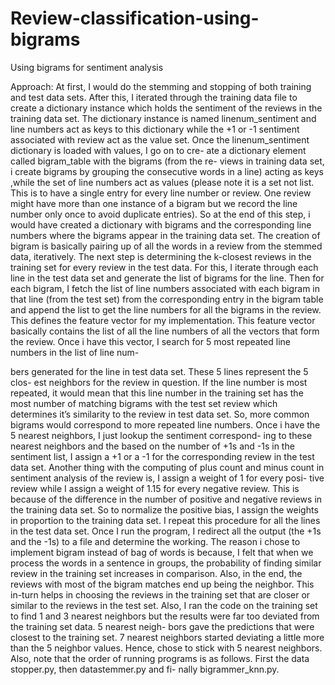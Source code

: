 # Review-classification-using-bigrams
Using bigrams for sentiment analysis

Approach:
At first, I would do the stemming and stopping of both training and test data sets. After this, I iterated through the training data file to create a dictionary instance which holds the sentiment of the reviews in the training data set. The dictionary instance is named linenum_sentiment and line numbers act as keys to this dictionary while the +1 or -1 sentiment associated with review act as the value set.
Once the linenum_sentiment dictionary is loaded with values, I go on to cre- ate a dictionary element called bigram_table with the bigrams (from the re- views in training data set, i create bigrams by grouping the consecutive words in a line) acting as keys ,while the set of line numbers act as values (please note it is a set not list. This is to have a single entry for every line number or review. One review might have more than one instance of a bigram but we record the line number only once to avoid duplicate entries).
So at the end of this step, i would have created a dictionary with bigrams and the corresponding line numbers where the bigrams appear in the training data set. The creation of bigram is basically pairing up of all the words in a review from the stemmed data, iteratively.
The next step is determining the k-closest reviews in the training set for every review in the test data. For this, I iterate through each line in the test data set and generate the list of bigrams for the line. Then for each bigram, I fetch the list of line numbers associated with each bigram in that line (from the test set) from the corresponding entry in the bigram table and append the list to get the line numbers for all the bigrams in the review. This defines the feature vector for my implementation. This feature vector basically contains the list of all the line numbers of all the vectors that form the review. Once i have this vector, I search for 5 most repeated line numbers in the list of line num-
      
bers generated for the line in test data set. These 5 lines represent the 5 clos- est neighbors for the review in question. If the line number is most repeated, it would mean that this line number in the training set has the most number of matching bigrams with the test set review which determines it’s similarity to the review in test data set. So, more common bigrams would correspond to more repeated line numbers.
Once i have the 5 nearest neighbors, I just lookup the sentiment correspond- ing to these nearest neighbors and the based on the number of +1s and -1s in the sentiment list, I assign a +1 or a -1 for the corresponding review in the test data set. Another thing with the computing of plus count and minus count in sentiment analysis of the review is, I assign a weight of 1 for every posi- tive review while I assign a weight of 1.15 for every negative review. This is because of the difference in the number of positive and negative reviews in the training data set. So to normalize the positive bias, I assign the weights in proportion to the training data set. I repeat this procedure for all the lines in the test data set.
Once I run the program, I redirect all the output (the +1s and the -1s) to a file and determine the working.
The reason i chose to implement bigram instead of bag of words is because, I felt that when we process the words in a sentence in groups, the probability of finding similar review in the training set increases in comparison. Also, in the end, the reviews with most of the bigram matches end up being the neighbor. This in-turn helps in choosing the reviews in the training set that are closer or similar to the reviews in the test set.
Also, I ran the code on the training set to find 1 and 3 nearest neighbors but the results were far too deviated from the training set data. 5 nearest neigh- bors gave the predictions that were closest to the training set. 7 nearest neighbors started deviating a little more than the 5 neighbor values. Hence, chose to stick with 5 nearest neighbors. Also, note that the order of running programs is as follows. First the data stopper.py, then datastemmer.py and fi- nally bigrammer_knn.py.
